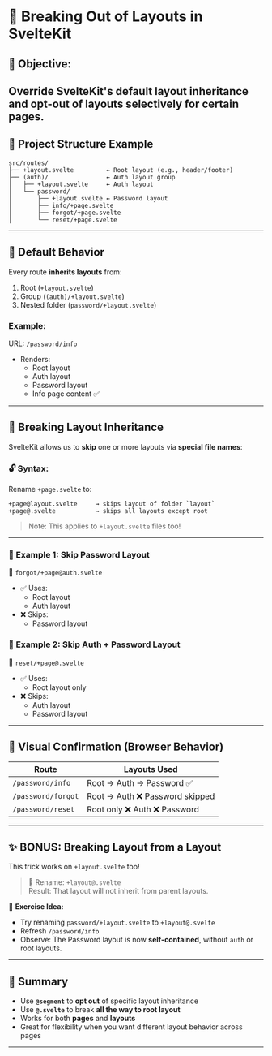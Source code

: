 # 🛑 Breaking Out of Layouts in SvelteKit

## 🎯 Objective:

## Override SvelteKit's **default layout inheritance** and **opt-out** of layouts selectively for certain pages.

## 🧱 Project Structure Example

```
src/routes/
├── +layout.svelte         ← Root layout (e.g., header/footer)
├── (auth)/                ← Auth layout group
│   ├── +layout.svelte     ← Auth layout
│   └── password/
│       ├── +layout.svelte ← Password layout
│       ├── info/+page.svelte
│       ├── forgot/+page.svelte
│       └── reset/+page.svelte
```

---

## 🧪 Default Behavior

Every route **inherits layouts** from:

1. Root (`+layout.svelte`)
2. Group (`(auth)/+layout.svelte`)
3. Nested folder (`password/+layout.svelte`)

### Example:

URL: `/password/info`

- Renders:
  - Root layout
  - Auth layout
  - Password layout
  - Info page content ✅

---

## 🧯 Breaking Layout Inheritance

SvelteKit allows us to **skip** one or more layouts via **special file names**:

### 🔓 Syntax:

Rename `+page.svelte` to:

```
+page@layout.svelte     → skips layout of folder `layout`
+page@.svelte           → skips all layouts except root
```

> Note: This applies to `+layout.svelte` files too!

---

### 🧪 Example 1: Skip Password Layout

📄 `forgot/+page@auth.svelte`

- ✅ Uses:
  - Root layout
  - Auth layout
- ❌ Skips:
  - Password layout

### 🧪 Example 2: Skip Auth + Password Layout

📄 `reset/+page@.svelte`

- ✅ Uses:
  - Root layout only
- ❌ Skips:
  - Auth layout
  - Password layout

---

## 🧪 Visual Confirmation (Browser Behavior)

| Route              | Layouts Used                    |
| ------------------ | ------------------------------- |
| `/password/info`   | Root → Auth → Password ✅       |
| `/password/forgot` | Root → Auth ❌ Password skipped |
| `/password/reset`  | Root only ❌ Auth ❌ Password   |

---

## ✨ BONUS: Breaking Layout from a Layout

This trick works on `+layout.svelte` too!

> 📄 Rename: `+layout@.svelte`  
> Result: That layout will not inherit from parent layouts.

🧪 **Exercise Idea:**

- Try renaming `password/+layout.svelte` to `+layout@.svelte`
- Refresh `/password/info`
- Observe: The Password layout is now **self-contained**, without `auth` or root layouts.

---

## 🧠 Summary

- Use **`@segment`** to **opt out** of specific layout inheritance
- Use **`@.svelte`** to break **all the way to root layout**
- Works for both **pages** and **layouts**
- Great for flexibility when you want different layout behavior across pages

---
